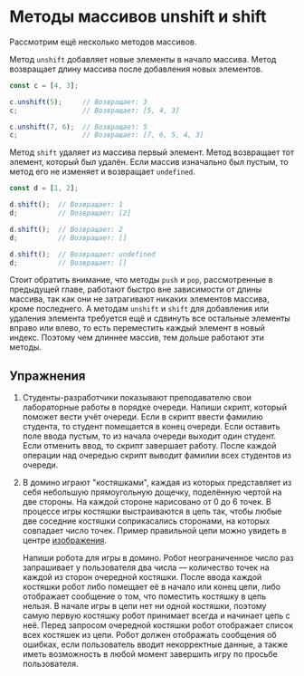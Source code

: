 # Методы массивов unshift и shift

Рассмотрим ещё несколько методов массивов.

Метод `unshift` добавляет новые элементы в начало массива. Метод возвращает длину массива после добавления новых элементов.

```js
const c = [4, 3];

c.unshift(5);     // Возвращает: 3
c;                // Возвращает: [5, 4, 3]

c.unshift(7, 6);  // Возвращает: 5
c;                // Возвращает: [7, 6, 5, 4, 3]
```

Метод `shift` удаляет из массива первый элемент. Метод возвращает тот элемент, который был удалён. Если массив изначально был пустым, то метод его не изменяет и возвращает `undefined`.

```js
const d = [1, 2];

d.shift();  // Возвращает: 1
d;          // Возвращает: [2]

d.shift();  // Возвращает: 2
d;          // Возвращает: []

d.shift();  // Возвращает: undefined
d;          // Возвращает: []
```

Стоит обратить внимание, что методы `push` и `pop`, рассмотренные в предыдущей главе, работают быстро вне зависимости от длины массива, так как они не затрагивают никаких элементов массива, кроме последнего. А методам `unshift` и `shift` для добавления или удаления элемента требуется ещё и сдвинуть все остальные элементы вправо или влево, то есть переместить каждый элемент в новый индекс. Поэтому чем длиннее массив, тем дольше работают эти методы.

## Упражнения

1. Студенты-разработчики показывают преподавателю свои лабораторные работы в порядке очереди. Напиши скрипт, который поможет вести учёт очереди. Если в скрипт ввести фамилию студента, то студент помещается в конец очереди. Если оставить поле ввода пустым, то из начала очереди выходит один студент. Если отменить ввод, то скрипт завершает работу. После каждой операции над очередью скрипт выводит фамилии всех студентов из очереди.

1. В домино играют "костяшками", каждая из которых представляет из себя небольшую прямоугольную дощечку, поделённую чертой на две стороны. На каждой стороне нарисовано от 0 до 6 точек. В процессе игры костяшки выстраиваются в цепь так, чтобы любые две соседние костяшки соприкасались сторонами, на которых совпадает число точек. Пример правильной цепи можно увидеть в центре [изображения](https://commons.wikimedia.org/wiki/File:Dominospiel.JPG).

    Напиши робота для игры в домино. Робот неограниченное число раз запрашивает у пользователя два числа — количество точек на каждой из сторон очередной костяшки. После ввода каждой костяшки робот либо помещает её в начало или конец цепи, либо отображает сообщение о том, что поместить костяшку в цепь нельзя. В начале игры в цепи нет ни одной костяшки, поэтому самую первую костяшку робот принимает всегда и начинает цепь с неё. Перед запросом очередной костяшки робот отображает список всех костяшек из цепи. Робот должен отображать сообщения об ошибках, если пользователь вводит некорректные данные, а также иметь возможность в любой момент завершить игру по просьбе пользователя.
